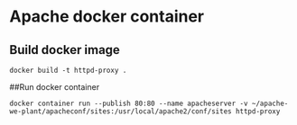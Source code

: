 # Apache docker container
## Build docker image

```
docker build -t httpd-proxy .
```
##Run docker container

```
docker container run --publish 80:80 --name apacheserver -v ~/apache-we-plant/apacheconf/sites:/usr/local/apache2/conf/sites httpd-proxy
```
